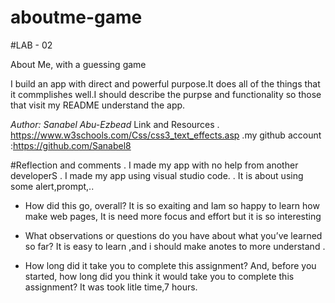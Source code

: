 # aboutme-game

#LAB - 02

About Me, with a guessing game

I build an app with direct and powerful purpose.It does all of the things that it commplishes well.I should describe the purpse and functionality so those that visit my README understand the app.

*Author: Sanabel Abu-Ezbead*
Link and Resources
. https://www.w3schools.com/Css/css3_text_effects.asp
.my github account :https://github.com/Sanabel8

#Reflection and comments
. I made my app with no help from another developerS
. I made my app using visual studio code.
. It is about using some alert,prompt,..



* How did this go, overall?
It is so exaiting and Iam so happy to learn how make web pages, It is need more focus and effort but it is so interesting

* What observations or questions do you have about what you’ve learned so far?
It is easy to learn ,and i should make anotes to more understand .

* How long did it take you to complete this assignment? And, before you started, how long did you think it would take you to complete this assignment?
It was took litle time,7 hours. 




